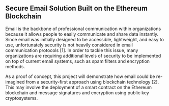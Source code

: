 ## Secure Email Solution Built on the Ethereum Blockchain

Email is the backbone of professional communication within organizations because it allows people to easily communicate and share data instantly. Since email was initially designed to be accessible, lightweight, and easy to use, unfortunately security is not heavily considered in email communication protocols [1]. In order to tackle this issue, many organizations are requiring additional levels of security to be implemented on top of current email systems, such as spam filters and encryption methods.

As a proof of concept, this project will demonstrate how email could be re-imagined from a security-first approach using blockchain technology [2]. This may involve the deployment of a smart contract on the Ethereum blockchain and message signatures and encryption using public key cryptosystems.
